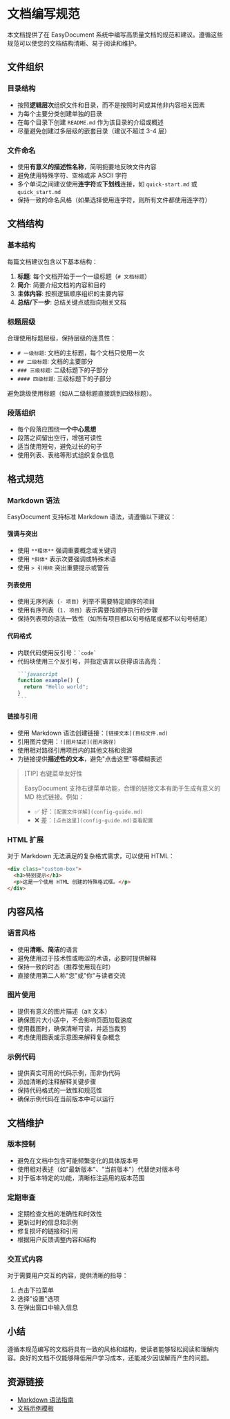 # 文档编写规范

本文档提供了在 EasyDocument 系统中编写高质量文档的规范和建议。遵循这些规范可以使您的文档结构清晰、易于阅读和维护。

## 文件组织

### 目录结构

- 按照**逻辑层次**组织文件和目录，而不是按照时间或其他非内容相关因素
- 为每个主要分类创建单独的目录
- 在每个目录下创建 `README.md` 作为该目录的介绍或概述
- 尽量避免创建过多层级的嵌套目录（建议不超过 3-4 层）

### 文件命名

- 使用**有意义的描述性名称**，简明扼要地反映文件内容
- 避免使用特殊字符、空格或非 ASCII 字符
- 多个单词之间建议使用**连字符**或**下划线**连接，如 `quick-start.md` 或 `quick_start.md`
- 保持一致的命名风格（如果选择使用连字符，则所有文件都使用连字符）

## 文档结构

### 基本结构

每篇文档建议包含以下基本结构：

1. **标题**: 每个文档开始于一个一级标题（`# 文档标题`）
2. **简介**: 简要介绍文档的内容和目的
3. **主体内容**: 按照逻辑顺序组织的主要内容
4. **总结/下一步**: 总结关键点或指向相关文档

### 标题层级

合理使用标题层级，保持层级的连贯性：

- `# 一级标题`: 文档的主标题，每个文档只使用一次
- `## 二级标题`: 文档的主要部分
- `### 三级标题`: 二级标题下的子部分
- `#### 四级标题`: 三级标题下的子部分

避免跳级使用标题（如从二级标题直接跳到四级标题）。

### 段落组织

- 每个段落应围绕**一个中心思想**
- 段落之间留出空行，增强可读性
- 适当使用短句，避免过长的句子
- 使用列表、表格等形式组织复杂信息

## 格式规范

### Markdown 语法

EasyDocument 支持标准 Markdown 语法，请遵循以下建议：

#### 强调与突出

- 使用 `**粗体**` 强调重要概念或关键词
- 使用 `*斜体*` 表示次要强调或特殊术语
- 使用 `> 引用块` 突出重要提示或警告

#### 列表使用

- 使用无序列表（`- 项目`）列举不需要特定顺序的项目
- 使用有序列表（`1. 项目`）表示需要按顺序执行的步骤
- 保持列表项的语法一致性（如所有项目都以句号结尾或都不以句号结尾）

#### 代码格式

- 内联代码使用反引号：`` `code` ``
- 代码块使用三个反引号，并指定语言以获得语法高亮：
  ````markdown
  ```javascript
  function example() {
    return "Hello world";
  }
  ```
  ````

#### 链接与引用

- 使用 Markdown 语法创建链接：`[链接文本](目标文件.md)`
- 引用图片使用：`![图片描述](图片路径)`
- 使用相对路径引用项目内的其他文档和资源
- 为链接提供**描述性的文本**，避免"点击这里"等模糊表述

> [TIP] 右键菜单友好性
>
> EasyDocument 支持右键菜单功能，合理的链接文本有助于生成有意义的 MD 格式链接。例如：
> - ✅ 好：`[配置文件详解](config-guide.md)`  
> - ❌ 差：`[点击这里](config-guide.md)查看配置`

### HTML 扩展

对于 Markdown 无法满足的复杂格式需求，可以使用 HTML：

```html
<div class="custom-box">
  <h3>特别提示</h3>
  <p>这是一个使用 HTML 创建的特殊格式框。</p>
</div>
```

## 内容风格

### 语言风格

- 使用**清晰、简洁**的语言
- 避免使用过于技术性或晦涩的术语，必要时提供解释
- 保持一致的时态（推荐使用现在时）
- 直接使用第二人称"您"或"你"与读者交流

### 图片使用

- 提供有意义的图片描述（alt 文本）
- 确保图片大小适中，不会影响页面加载速度
- 使用截图时，确保清晰可读，并适当裁剪
- 考虑使用图表或示意图来解释复杂概念

### 示例代码

- 提供真实可用的代码示例，而非伪代码
- 添加清晰的注释解释关键步骤
- 保持代码格式的一致性和规范性
- 确保示例代码在当前版本中可以运行

## 文档维护

### 版本控制

- 避免在文档中包含可能频繁变化的具体版本号
- 使用相对表述（如"最新版本"、"当前版本"）代替绝对版本号
- 对于版本特定的功能，清晰标注适用的版本范围

### 定期审查

- 定期检查文档的准确性和时效性
- 更新过时的信息和示例
- 修复损坏的链接和引用
- 根据用户反馈调整内容和结构

### 交互式内容

对于需要用户交互的内容，提供清晰的指导：

1. 点击下拉菜单
2. 选择"设置"选项
3. 在弹出窗口中输入信息

## 小结

遵循本规范编写的文档将具有一致的风格和结构，使读者能够轻松阅读和理解内容。良好的文档不仅能够降低用户学习成本，还能减少因误解而产生的问题。

## 资源链接

- [Markdown 语法指南](快速入门/Markdown语法.md)
- [文档示例模板](示例与模板/文档模板.md) 